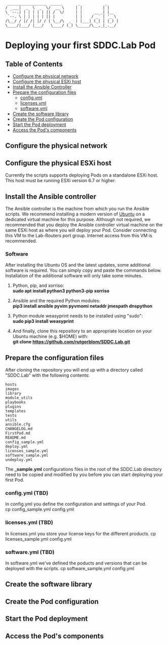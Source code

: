      _________________  _____       _           _     
    /  ___|  _  \  _  \/  __ \     | |         | |    
    \ `--.| | | | | | || /  \/     | |     __ _| |__  
     `--. \ | | | | | || |         | |    / _` | '_ \ 
    /\__/ / |/ /| |/ / | \__/\  _  | |___| (_| | |_) |
    \____/|___/ |___/   \____/ (_) \_____/\__,_|_.__/ 

# Deploying your first SDDC.Lab Pod

## Table of Contents
* [Configure the physical network](#Configure-your-physical-network)
* [Configure the physical ESXi host](#Configure-the-physical-ESXi-host)
* [Install the Ansible Controller](#Install-the-Ansible-Controller)
* [Prepare the configuration files](#Prepare-the-configuration-files)
  * [config.yml](#licenses.yml)
  * [licenses.yml](#licenses.yml)
  * [software.yml](#licenses.yml)
* [Create the software library](#Create-the-software-library)
* [Create the Pod configuration](#Create-the-Pod-configuration)
* [Start the Pod deployment](#Start-the-Pod-deployment)
* [Access the Pod's components](#Access-the-Pod's-components)

## Configure the physical network

## Configure the physical ESXi host
Currently the scripts supports deploying Pods on a standalone ESXi host. This host must be running ESXi version 6.7 or higher.

## Install the Ansible controller

The Ansible controller is the machine from which you run the Ansible scripts. We recommend installing a modern version of [Ubuntu](https://ubuntu.com/download) on a dedicated virtual machine for this purpose. Although not required, we recommended that you deploy the Ansible controller virtual machine on the same ESXi host as where you will deploy your Pod. Consider connecting this VM to the Lab-Routers port group. Internet access from this VM is recommended.

### Software
After installing the Ubuntu OS and the latest updates, some additional software is required. You can simply copy and paste the commands below. Installation of the additional software will only take some minutes.

1. Python, pip, and xorriso:  
**sudo apt install python3 python3-pip xorriso**

1. Ansible and the required Python modules:  
**pip3 install ansible pyvim pyvmomi netaddr jmespath dnspython**

1. Python module weasyprint needs to be installed using "sudo":  
**sudo pip3 install weasyprint**

1. And finally, clone this repository to an appropriate location on your Ubuntu machine (e.g. $HOME) with:  
**git clone https://github.com/rutgerblom/SDDC.Lab.git**

## Prepare the configuration files
After cloning the repository you will end up with a directory called "SDDC.Lab" with the following contents:

    hosts
    images
    library
    module_utils
    playbooks
    plugins
    templates
    tests
    utils
    ansible.cfg
    CHANGELOG.md
    FirstPod.md
    README.md
    config_sample.yml
    deploy.yml
    licenses_sample.yml
    software_sample.yml
    undeploy.yml

The **_sample.yml** configurations files in the root of the SDDC.Lab directory need to be copied and modified by you before you can start deploying your first Pod.

### config.yml (TBD)
In config.yml you define the configuration and settings of your Pod.   
cp config_sample.yml config.yml

### licenses.yml (TBD)
In licenses.yml you store your license keys for the different products. 
cp licenses_sample.yml config.yml

### software.yml (TBD)
In software.yml we've defined the poducts and versions that can be deployed with the scripts.
cp software_sample.yml config.yml

## Create the software library

## Create the Pod configuration

## Start the Pod deployment

## Access the Pod's components